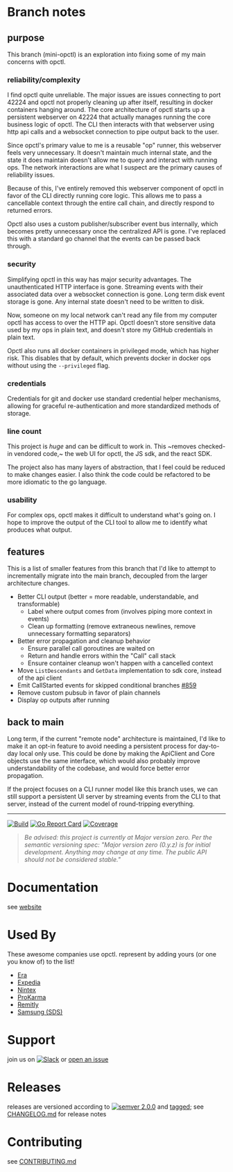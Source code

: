 # Branch notes

## purpose

This branch (mini-opctl) is an exploration into fixing some of my main concerns
with opctl.

### reliability/complexity

I find opctl quite unreliable. The major issues are issues connecting to port
42224 and opctl not properly cleaning up after itself, resulting in docker
containers hanging around. The core architecture of opctl starts up a persistent
webserver on 42224 that actually manages running the core business logic of
opctl. The CLI then interacts with that webserver using http api calls and a
websocket connection to pipe output back to the user.

Since opctl's primary value to me is a reusable "op" runner, this webserver
feels very unnecessary. It doesn't maintain much internal state, and the state
it does maintain doesn't allow me to query and interact with running ops. The 
network interactions are what I suspect are the primary causes of reliability 
issues.

Because of this, I've entirely removed this webserver component of opctl in
favor of the CLI directly running core logic. This allows me to pass a
cancellable context through the entire call chain, and directly respond to
returned errors.

Opctl also uses a custom publisher/subscriber event bus internally, which
becomes pretty unnecessary once the centralized API is gone. I've replaced this
with a standard go channel that the events can be passed back through.

### security

Simplifying opctl in this way has major security advantages. The unauthenticated
HTTP interface is gone. Streaming events with their associated data over a
websocket connection is gone. Long term disk event storage is gone. Any internal
state doesn't need to be written to disk.

Now, someone on my local network can't read any file from my computer opctl has
access to over the HTTP api. Opctl doesn't store sensitive data used by my ops
in plain text, and doesn't store my GitHub credentials in plain text.

Opctl also runs all docker containers in privileged mode, which has higher risk.
This disables that by default, which prevents docker in docker ops without using
the `--privileged` flag.

### credentials

Credentials for git and docker use standard credential helper mechanisms,
allowing for graceful re-authentication and more standardized methods of storage.

### line count

This project is _huge_ and can be difficult to work in. This ~removes checked-in
vendored code,~ the web UI for opctl, the JS sdk, and the react SDK.

The project also has many layers of abstraction, that I feel could be reduced
to make changes easier. I also think the code could be refactored to be more
idiomatic to the go language.

### usability

For complex ops, opctl makes it difficult to understand what's going on. I hope
to improve the output of the CLI tool to allow me to identify what produces
what output.

## features

This is a list of smaller features from this branch that I'd like to attempt to
incrementally migrate into the main branch, decoupled from the larger architecture
changes.

- Better CLI output (better = more readable, understandable, and transformable)
  - Label where output comes from (involves piping more context in events)
  - Clean up formatting (remove extraneous newlines, remove unnecessary formatting separators)
- Better error propagation and cleanup behavior
  - Ensure parallel call goroutines are waited on
  - Return and handle errors within the "Call" call stack
  - Ensure container cleanup won't happen with a cancelled context
- Move `ListDescendants` and `GetData` implementation to sdk core, instead of the api client
- Emit CallStarted events for skipped conditional branches [#859](https://github.com/opctl/opctl/pull/859)
- Remove custom pubsub in favor of plain channels
- Display op outputs after running

## back to main

Long term, if the current "remote node" architecture is maintained, I'd like to
make it an opt-in feature to avoid needing a persistent process for day-to-day
local only use. This could be done by making the ApiClient and Core objects use
the same interface, which would also probably improve understandability of the
codebase, and would force better error propagation.

If the project focuses on a CLI runner model like this branch uses, we can still
support a persistent UI server by streaming events from the CLI to that server,
instead of the current model of round-tripping everything.

---

[![Build](https://github.com/opctl/opctl/workflows/Build/badge.svg?branch=main)](https://github.com/opctl/opctl/actions?query=workflow%3ABuild+branch%3Amain)
[![Go Report Card](https://goreportcard.com/badge/github.com/opctl/opctl)](https://goreportcard.com/report/github.com/opctl/opctl)
[![Coverage](https://codecov.io/gh/opctl/opctl/branch/master/graph/badge.svg)](https://codecov.io/gh/opctl/opctl)

> *Be advised: this project is currently at Major version zero. Per the
> semantic versioning spec: "Major version zero (0.y.z) is for initial
> development. Anything may change at any time. The public API should
> not be considered stable."*

# Documentation

see [website](https://opctl.io)

# Used By

These awesome companies use opctl. represent by adding yours (or one you know of) to the list!
- [Era](https://helloera.co)
- [Expedia](https://www.expedia.com)
- [Nintex](https://www.nintex.com)
- [ProKarma](https://prokarma.com/)
- [Remitly](https://www.remitly.com)
- [Samsung (SDS)](https://www.samsungsds.com)

# Support

join us on
[![Slack](https://img.shields.io/badge/slack-opctl-E01563.svg)](https://join.slack.com/t/opctl/shared_invite/zt-51zodvjn-Ul_UXfkhqYLWZPQTvNPp5w)
or [open an issue](https://github.com/opctl/opctl/issues)

# Releases

releases are versioned according to
[![semver 2.0.0](https://img.shields.io/badge/semver-2.0.0-brightgreen.svg)](http://semver.org/spec/v2.0.0.html)
and [tagged](https://git-scm.com/book/en/v2/Git-Basics-Tagging); see
[CHANGELOG.md](CHANGELOG.md) for release notes

# Contributing

see [CONTRIBUTING.md](CONTRIBUTING.md)


